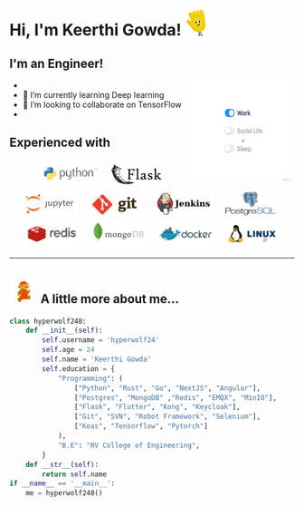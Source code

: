 # Hi, I'm Keerthi Gowda! <img src="wave.gif" width="50px"/>

## I'm an Engineer!

<img align="right" width="180" height="180" src="life_balance.gif">

-
- 🌱 I’m currently learning Deep learning
- 👯 I’m looking to collaborate on TensorFlow
-

## Experienced with 
<p align="center" >
<code> <img height="50" src="https://github.com/hyperwolf248/-/blob/main/resource/python-icon.svg"> </code>
<code> <img height="50" src="https://github.com/hyperwolf248/-/blob/main/resource/flask.svg"> </code>
<code> <img height="50" src="https://github.com/hyperwolf248/-/blob/main/resource/jp.svg"> </code>
<code> <img height="50" src="https://github.com/hyperwolf248/-/blob/main/resource/git.svg"> </code>
<code> <img height="50" src="https://github.com/hyperwolf248/-/blob/main/resource/jenkins.svg"> </code>
<code> <img height="50" src="https://github.com/hyperwolf248/-/blob/main/resource/other/postgresql-ar21.svg"> </code>
    <br>
<code> <img height="50" src="https://github.com/hyperwolf248/-/blob/main/resource/other/redis-ar21.svg"> </code>
<code> <img height="50" src="https://github.com/hyperwolf248/-/blob/main/resource/other/mongodb-ar21.svg"> </code>
<code> <img height="50" src="https://github.com/hyperwolf248/-/blob/main/resource/docker-ar21.svg"> </code>
<code> <img height="50" src="https://github.com/hyperwolf248/-/blob/main/resource/linux-ar21.svg"> </code>

<hr>

## <img src="mario.gif" width="50px"/> A little more about me...

```py
class hyperwolf248:
    def __init__(self):
        self.username = 'hyperwolf24'
        self.age = 24
        self.name = 'Keerthi Gowda'
        self.education = {
            "Programming": (
                ["Python", "Rust", "Go", "NextJS", "Angular"],
                ["Postgres", "MongoDB" ,"Redis", "EMQX", "MinIO"],
                ["Flask", "Flutter", "Kong", "Keycloak"],
                ["Git", "SVN", "Robot Framework", "Selenium"],
                ["Keas", "Tensorflow", "Pytorch"]
            ),
            "B.E": "RV College of Engineering",
        }
    def __str__(self):
        return self.name
if __name__ == '__main__':
    me = hyperwolf248()
```
